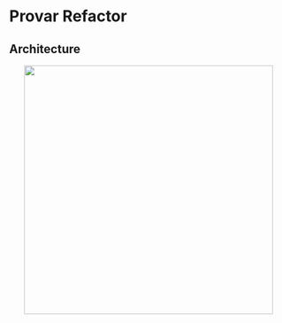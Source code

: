 # Provar Refactor

## Architecture

<p align="center">
    <img src="https://user-images.githubusercontent.com/8760590/129457450-be375de1-b459-48a5-8d34-769281d33fef.png" width="450">
</p>

## 